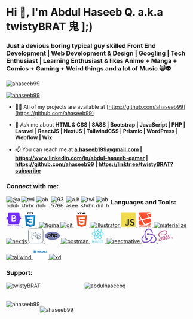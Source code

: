 <h1 align="left">Hi 👋, I'm Abdul Haseeb Q. a.k.a twistyBRAT 鬼 ];)</h1>
<h3 align="left">Just a devious boring typical guy skilled Front End Development | Web Development & Design | Googling | Tech Enthusiast | Learning Enthusiast & likes Anime + Manga + Comics + Gaming + Weird things and a lot of Music 🙀👽</h3>

<p align="left"> <img src="https://komarev.com/ghpvc/?username=ahaseeb99&label=Profile%20views&color=0e75b6&style=flat" alt="ahaseeb99" /> </p>

<p align="left"> <a href="https://github.com/ryo-ma/github-profile-trophy"><img src="https://github-profile-trophy.vercel.app/?username=ahaseeb99" alt="ahaseeb99" /></a> </p>

- 👨‍💻 All of my projects are available at [https://github.com/ahaseeb99](https://github.com/ahaseeb99)

- 💬 Ask me about **HTML & CSS | SASS | Bootstrap | JavaScript | PHP | Laravel | ReactJS | NextJS | TailwindCSS | Prismic | WordPress | Webflow | Wix**

- 📫 You can reach me at **a.haseeb199@gmail.com | https://www.linkedin.com/in/abdul-haseeb-qamar | https://github.com/ahaseeb99 | https://linktr.ee/twistyBRAT?subscribe**

<h3 align="left">Connect with me:</h3>
<p align="left">
<a href="https://codepen.io/@abdul-haseeb-the-sans" target="blank"><img align="left" src="https://raw.githubusercontent.com/rahuldkjain/github-profile-readme-generator/master/src/images/icons/Social/codepen.svg" alt="@abdul-haseeb-the-sans" height="30" width="40" /></a>
<a href="https://dev.to/twistybrat" target="blank"><img align="left" src="https://raw.githubusercontent.com/rahuldkjain/github-profile-readme-generator/master/src/images/icons/Social/devto.svg" alt="twistybrat" height="30" width="40" /></a>
<a href="https://linkedin.com/in/abdul-haseeb-qamar" target="blank"><img align="left" src="https://raw.githubusercontent.com/rahuldkjain/github-profile-readme-generator/master/src/images/icons/Social/linked-in-alt.svg" alt="abdul-haseeb-qamar" height="30" width="40" /></a>
<a href="https://stackoverflow.com/users/9357668" target="blank"><img align="left" src="https://raw.githubusercontent.com/rahuldkjain/github-profile-readme-generator/master/src/images/icons/Social/stack-overflow.svg" alt="9357668" height="30" width="40" /></a>
<a href="https://codesandbox.com/a.haseeb199" target="blank"><img align="left" src="https://raw.githubusercontent.com/rahuldkjain/github-profile-readme-generator/master/src/images/icons/Social/codesandbox.svg" alt="a.haseeb199" height="30" width="40" /></a>
<a href="https://fb.com/twistybratva" target="blank"><img align="left" src="https://raw.githubusercontent.com/rahuldkjain/github-profile-readme-generator/master/src/images/icons/Social/facebook.svg" alt="twistybratva" height="30" width="40" /></a>
<a href="https://instagram.com/abdul_haseeb_qamar" target="blank"><img align="left" src="https://raw.githubusercontent.com/rahuldkjain/github-profile-readme-generator/master/src/images/icons/Social/instagram.svg" alt="abdul_haseeb_qamar" height="30" width="40" /></a>
</p>

<h3 align="left">Languages and Tools:</h3>
<p align="left"> <a href="https://getbootstrap.com" target="_blank" rel="noreferrer"> <img src="https://raw.githubusercontent.com/devicons/devicon/master/icons/bootstrap/bootstrap-plain-wordmark.svg" alt="bootstrap" width="40" height="40"/> </a> <a href="https://www.w3schools.com/css/" target="_blank" rel="noreferrer"> <img src="https://raw.githubusercontent.com/devicons/devicon/master/icons/css3/css3-original-wordmark.svg" alt="css3" width="40" height="40"/> </a> <a href="https://www.figma.com/" target="_blank" rel="noreferrer"> <img src="https://www.vectorlogo.zone/logos/figma/figma-icon.svg" alt="figma" width="40" height="40"/> </a> <a href="https://git-scm.com/" target="_blank" rel="noreferrer"> <img src="https://www.vectorlogo.zone/logos/git-scm/git-scm-icon.svg" alt="git" width="40" height="40"/> </a> <a href="https://www.w3.org/html/" target="_blank" rel="noreferrer"> <img src="https://raw.githubusercontent.com/devicons/devicon/master/icons/html5/html5-original-wordmark.svg" alt="html5" width="40" height="40"/> </a> <a href="https://www.adobe.com/in/products/illustrator.html" target="_blank" rel="noreferrer"> <img src="https://www.vectorlogo.zone/logos/adobe_illustrator/adobe_illustrator-icon.svg" alt="illustrator" width="40" height="40"/> </a> <a href="https://developer.mozilla.org/en-US/docs/Web/JavaScript" target="_blank" rel="noreferrer"> <img src="https://raw.githubusercontent.com/devicons/devicon/master/icons/javascript/javascript-original.svg" alt="javascript" width="40" height="40"/> </a> <a href="https://laravel.com/" target="_blank" rel="noreferrer"> <img src="https://raw.githubusercontent.com/devicons/devicon/master/icons/laravel/laravel-plain-wordmark.svg" alt="laravel" width="40" height="40"/> </a> <a href="https://materializecss.com/" target="_blank" rel="noreferrer"> <img src="https://raw.githubusercontent.com/prplx/svg-logos/5585531d45d294869c4eaab4d7cf2e9c167710a9/svg/materialize.svg" alt="materialize" width="40" height="40"/> </a> <a href="https://nextjs.org/" target="_blank" rel="noreferrer"> <img src="https://cdn.worldvectorlogo.com/logos/nextjs-2.svg" alt="nextjs" width="40" height="40"/> </a> <a href="https://www.photoshop.com/en" target="_blank" rel="noreferrer"> <img src="https://raw.githubusercontent.com/devicons/devicon/master/icons/photoshop/photoshop-line.svg" alt="photoshop" width="40" height="40"/> </a> <a href="https://www.php.net" target="_blank" rel="noreferrer"> <img src="https://raw.githubusercontent.com/devicons/devicon/master/icons/php/php-original.svg" alt="php" width="40" height="40"/> </a> <a href="https://postman.com" target="_blank" rel="noreferrer"> <img src="https://www.vectorlogo.zone/logos/getpostman/getpostman-icon.svg" alt="postman" width="40" height="40"/> </a> <a href="https://reactjs.org/" target="_blank" rel="noreferrer"> <img src="https://raw.githubusercontent.com/devicons/devicon/master/icons/react/react-original-wordmark.svg" alt="react" width="40" height="40"/> </a> <a href="https://reactnative.dev/" target="_blank" rel="noreferrer"> <img src="https://reactnative.dev/img/header_logo.svg" alt="reactnative" width="40" height="40"/> </a> <a href="https://redux.js.org" target="_blank" rel="noreferrer"> <img src="https://raw.githubusercontent.com/devicons/devicon/master/icons/redux/redux-original.svg" alt="redux" width="40" height="40"/> </a> <a href="https://sass-lang.com" target="_blank" rel="noreferrer"> <img src="https://raw.githubusercontent.com/devicons/devicon/master/icons/sass/sass-original.svg" alt="sass" width="40" height="40"/> </a> <a href="https://tailwindcss.com/" target="_blank" rel="noreferrer"> <img src="https://www.vectorlogo.zone/logos/tailwindcss/tailwindcss-icon.svg" alt="tailwind" width="40" height="40"/> </a> <a href="https://webpack.js.org" target="_blank" rel="noreferrer"> <img src="https://raw.githubusercontent.com/devicons/devicon/d00d0969292a6569d45b06d3f350f463a0107b0d/icons/webpack/webpack-original-wordmark.svg" alt="webpack" width="40" height="40"/> </a> <a href="https://www.adobe.com/products/xd.html" target="_blank" rel="noreferrer"> <img src="https://cdn.worldvectorlogo.com/logos/adobe-xd.svg" alt="xd" width="40" height="40"/> </a> </p>


<h3 align="left">Support:</h3>
<p><a href="https://www.buymeacoffee.com/twistyBRAT"> <img align="left" src="https://cdn.buymeacoffee.com/buttons/v2/default-yellow.png" height="50" width="210" alt="twistyBRAT" /></a><a href="https://ko-fi.com/abdulhaseebq"> <img align="left" src="https://cdn.ko-fi.com/cdn/kofi3.png?v=3" height="50" width="210" alt="abdulhaseebq" /></a></p><br><br>


<p><img align="left" src="https://github-readme-stats.vercel.app/api/top-langs?username=ahaseeb99&show_icons=true&locale=en&layout=compact" alt="ahaseeb99" /></p>

<p>&nbsp;<img align="left" src="https://github-readme-stats.vercel.app/api?username=ahaseeb99&show_icons=true&locale=en" alt="ahaseeb99" /></p>


<!---
 ____  ____  ____  ____  ____  ____  ____  ____ 
||P ||||r ||||o ||||b ||||d ||||o ||||n ||||e ||
||__||||__||||__||||__||||__||||__||||__||||__||
|/__\||/__\||/__\||/__\||/__\||/__\||/__\||/__\|
 ______   ______   ______   ______   _____    ______   ______   ______ 
| |  | \ | |  | \ / |  | \ | |  | \ | | \ \  / |  | \ | |  \ \ | |     
| |__|_/ | |__| | | |  | | | |--| < | |  | | | |  | | | |  | | | |---- 
|_|      |_|  \_\ \_|__|_/ |_|__|_/ |_|_/_/  \_|__|_/ |_|  |_| |_|____ 
                                                                      
.------..------..------..------..------..------..------..------.
|P.--. ||R.--. ||O.--. ||B.--. ||D.--. ||O.--. ||N.--. ||E.--. |
| :/\: || :(): || :/\: || :(): || :/\: || :/\: || :(): || (\/) |
| (__) || ()() || :\/: || ()() || (__) || :\/: || ()() || :\/: |
| '--'P|| '--'R|| '--'O|| '--'B|| '--'D|| '--'O|| '--'N|| '--'E|
`------'`------'`------'`------'`------'`------'`------'`------'
 ______                 _          _                      
(_____ \               | |        | |                     
 _____) )  ____   ___  | | _    _ | |  ___   ____    ____ 
|  ____/  / ___) / _ \ | || \  / || | / _ \ |  _ \  / _  )
| |      | |    | |_| || |_) )( (_| || |_| || | | |( (/ / 
|_|      |_|     \___/ |____/  \____| \___/ |_| |_| \____)
--->
